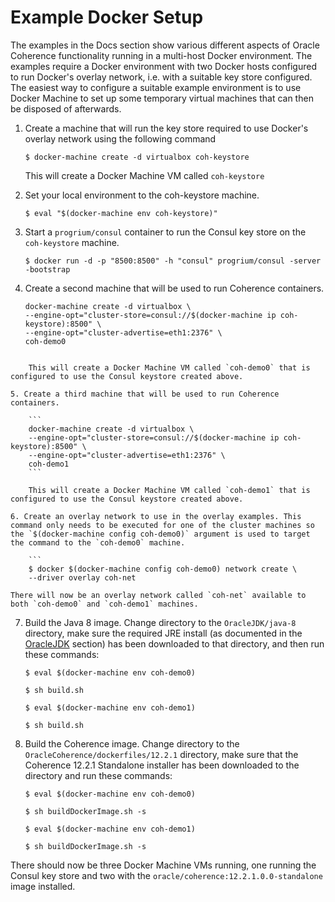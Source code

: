 # Example Docker Setup
The examples in the Docs section show various different aspects of Oracle Coherence functionality running in a multi-host Docker environment. The examples require a Docker environment with two Docker hosts configured to run Docker's overlay network, i.e. with a suitable key store configured. The easiest way to configure a suitable example environment is to use Docker Machine to set up some temporary virtual machines that can then be disposed of afterwards.  

1. Create a machine that will run the key store required to use Docker's overlay network using the following command

    `$ docker-machine create -d virtualbox coh-keystore`

    This will create a Docker Machine VM called `coh-keystore`
    
2. Set your local environment to the coh-keystore machine.
    
    `$ eval "$(docker-machine env coh-keystore)"`
    
3. Start a `progrium/consul` container to run the Consul key store on the `coh-keystore` machine.
    
    `$ docker run -d -p "8500:8500" -h "consul" progrium/consul -server -bootstrap`
    
4. Create a second machine that will be used to run Coherence containers.
    
    ```
    docker-machine create -d virtualbox \
    --engine-opt="cluster-store=consul://$(docker-machine ip coh-keystore):8500" \
    --engine-opt="cluster-advertise=eth1:2376" \
    coh-demo0
```

    This will create a Docker Machine VM called `coh-demo0` that is configured to use the Consul keystore created above.
    
5. Create a third machine that will be used to run Coherence containers.

    ```
    docker-machine create -d virtualbox \
    --engine-opt="cluster-store=consul://$(docker-machine ip coh-keystore):8500" \
    --engine-opt="cluster-advertise=eth1:2376" \
    coh-demo1
    ```

    This will create a Docker Machine VM called `coh-demo1` that is configured to use the Consul keystore created above.
    
6. Create an overlay network to use in the overlay examples. This command only needs to be executed for one of the cluster machines so the `$(docker-machine config coh-demo0)` argument is used to target the command to the `coh-demo0` machine. 
    
    ```
    $ docker $(docker-machine config coh-demo0) network create \
    --driver overlay coh-net
```

    There will now be an overlay network called `coh-net` available to both `coh-demo0` and `coh-demo1` machines.
    
7. Build the Java 8 image. Change directory to the `OracleJDK/java-8` directory, make sure the required JRE install (as documented in the [OracleJDK](../../../OracleJDK) section) has been downloaded to that directory, and then run these commands:
    
    `$ eval $(docker-machine env coh-demo0)`
    
    `$ sh build.sh`
    
    `$ eval $(docker-machine env coh-demo1)`
    
    `$ sh build.sh`
    
8. Build the Coherence image. Change directory to the `OracleCoherence/dockerfiles/12.2.1` directory, make sure that the Coherence 12.2.1 Standalone installer has been downloaded to the directory and run these commands:
    
    `$ eval $(docker-machine env coh-demo0)`
    
    `$ sh buildDockerImage.sh -s`
    
    `$ eval $(docker-machine env coh-demo1)`
    
    `$ sh buildDockerImage.sh -s`
    
There should now be three Docker Machine VMs running, one running the Consul key store and two with the `oracle/coherence:12.2.1.0.0-standalone` image installed.